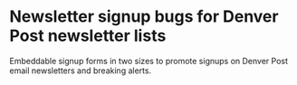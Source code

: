 # Newsletter signup bugs for Denver Post newsletter lists

Embeddable signup forms in two sizes to promote signups on Denver Post email newsletters and breaking alerts.
